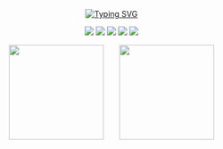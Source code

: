<!--
**chuanmx20/chuanmx20** is a ✨ _special_ ✨ repository because its `README.md` (this file) appears on your GitHub profile.
Here are some ideas to get you started:

- 🔭 I’m currently working on ...
- 🌱 I’m currently learning ...
- 👯 I’m looking to collaborate on ...
- 🤔 I’m looking for help with ...
- 💬 Ask me about ...
- 📫 How to reach me: ...
- 😄 Pronouns: ...
- ⚡ Fun fact: ...
-->
<center>
<a href="https://git.io/typing-svg"><img src="https://readme-typing-svg.herokuapp.com?font=Fira+Code&weight=600&size=28&duration=4500&pause=1000&color=E9F700&center=true&vCenter=true&repeat=false&width=435&lines=Hello+this+is+chuanmx+%3AD" alt="Typing SVG" /></a>  
</a></center>

<p align="center">
<a title="github" target="_blank" href="https://github.com/chuanmx20"><img src="https://img.shields.io/badge/dynamic/json?label=GitHub&suffix=%20followers&query=%24.data.totalSubs&url=https%3A%2F%2Fapi.spencerwoo.com%2Fsubstats%2F%3Fsource%3Dgithub%26queryKey%3Dchuanmx20&labelColor=282c34&color=353940&logo=github&longCache=true" ></a>
<a title="blog" target="_blank" href="https://chuanmx.cc"><img src="https://img.shields.io/badge/chuanmx-blog-00cc66" /></a>
<a title="vc" target="_blank" href="https://resume.chuanmx.cc"><img src="https://img.shields.io/badge/chuanmx-resume-00cccc" /></a>
<a title="chat" target="_blank" href="https://chat.chuanmx.cc"><img src="https://img.shields.io/badge/chuanmx-ChatGPT-009999" /></a>
<a title="h5game" target="_blank" href="https://h5game.chuanmx.cc"><img src="https://img.shields.io/badge/chuanmx-h5game-009966" /></a>
</p>

<div align="center">
<span>  </span>
<img height="170px" src="https://github-readme-stats.vercel.app/api?username=chuanmx20" /><span>  </span><img height="170px" src="https://github-readme-stats.vercel.app/api/top-langs/?username=chuanmx20&layout=compact&langs_count=8" />
<span>  </span>
</div>
